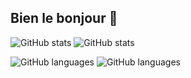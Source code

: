 ## Bien le bonjour 👋

![GitHub stats](https://github-readme-stats.vercel.app/api?username=poirierlouis&show_icons=true&theme=dark#gh-dark-mode-only)
![GitHub stats](https://github-readme-stats.vercel.app/api?username=poirierlouis&show_icons=true&theme=default#gh-light-mode-only)

![GitHub languages](https://github-readme-stats.vercel.app/api/top-langs/?username=poirierlouis&layout=compact&theme=dark#gh-dark-mode-only)
![GitHub languages](https://github-readme-stats.vercel.app/api/top-langs/?username=poirierlouis&layout=compact&theme=default#gh-light-mode-only)
<!--
**poirierlouis/poirierlouis** is a ✨ _special_ ✨ repository because its `README.md` (this file) appears on your GitHub profile.

Here are some ideas to get you started:

- 🔭 I’m currently working on ...
- 🌱 I’m currently learning ...
- 👯 I’m looking to collaborate on ...
- 🤔 I’m looking for help with ...
- 💬 Ask me about ...
- 📫 How to reach me: ...
- 😄 Pronouns: ...
- ⚡ Fun fact: ...
-->
